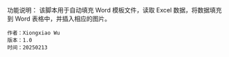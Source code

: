 功能说明：
    该脚本用于自动填充 Word 模板文件，读取 Excel 数据，将数据填充到 Word 表格中，并插入相应的图片。
    
    作者：Xiongxiao Wu
    版本：1.0
    时间：20250213
